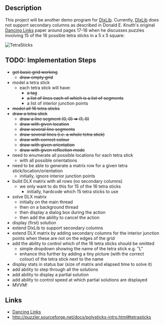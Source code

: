 
## Description

This project will be another demo program for [DlxLib](https://github.com/taylorjg/DlxLib).
Currently, [DlxLib](https://github.com/taylorjg/DlxLib) does not support secondary columns
as described in Donald E. Knuth's original
[Dancing Links](http://arxiv.org/pdf/cs/0011047v1.pdf "Dancing Links") paper around pages 17-18 when
he discusses puzzles involving 15 of the 16 possible tetra sticks in a 5 x 5 square:

![TetraSticks](https://raw.github.com/taylorjg/TetraSticks/master/Images/TetraSticks.png)

## TODO: Implementation Steps

- ~~get basic grid working~~
  - ~~draw empty grid~~
- model a tetra stick
  - each tetra stick will have:
    - ~~a tag~~
    - ~~a list of lines each of which is a list of segments~~
    - a list of interior junction points
- ~~model all 16 tetra sticks~~
- ~~draw a tetra stick~~
  - ~~draw a line segment (0, 0) => (1, 0)~~
  - ~~draw with given location~~
  - ~~draw several line segments~~
  - ~~draw several lines (i.e. a whole tetra stick)~~
  - ~~draw with correct colour~~
  - ~~draw with given orientation~~
  - ~~draw with given reflection mode~~
- need to enumerate all possible locations for each tetra stick
  - with all possible orientations
- need to be able to generate a matrix row for a given tetra stick/location/orientation
  - initially, ignore interior junction points
- build DLX matrix with all rows (no secondary columns)
  - we only want to do this for 15 of the 16 tetra sticks
    - initially, hardcode which 15 tetra sticks to use
- solve DLX matrix
  - initially on the main thread
  - then on a background thread
  - then display a dialog box during the action
  - then add the ability to cancel the action
- display (first) solution
- extend DlxLib to support secondary columns
- extend DLX matrix by adding secondary columns for the interior
  junction points when these are not on the edges of the grid
- add the ability to control which of the 16 tetra sticks should be omitted
  - simple dropdown showing the name of the tetra stick e.g. "L"
  - enhance this further by adding a tiny picture (with the correct colour)
    of the tetra stick next to the name
- display stats in status bar (size of matrix and elapsed time to solve it)
- add ability to step through all the solutions
- add ability to display a partial solution
- add ability to control speed at which partial solutions are displayed
- MVVM!

## Links

* [Dancing Links](http://arxiv.org/pdf/cs/0011047v1.pdf "Dancing Links")
* http://puzzler.sourceforge.net/docs/polysticks-intro.html#tetrasticks
